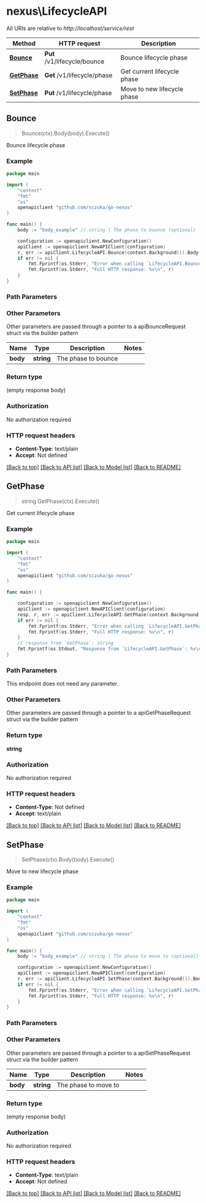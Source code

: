 # nexus\LifecycleAPI

All URIs are relative to *http://localhost/service/rest*

Method | HTTP request | Description
------------- | ------------- | -------------
[**Bounce**](LifecycleAPI.md#Bounce) | **Put** /v1/lifecycle/bounce | Bounce lifecycle phase
[**GetPhase**](LifecycleAPI.md#GetPhase) | **Get** /v1/lifecycle/phase | Get current lifecycle phase
[**SetPhase**](LifecycleAPI.md#SetPhase) | **Put** /v1/lifecycle/phase | Move to new lifecycle phase



## Bounce

> Bounce(ctx).Body(body).Execute()

Bounce lifecycle phase



### Example

```go
package main

import (
	"context"
	"fmt"
	"os"
	openapiclient "github.com/sczuka/go-nexus"
)

func main() {
	body := "body_example" // string | The phase to bounce (optional)

	configuration := openapiclient.NewConfiguration()
	apiClient := openapiclient.NewAPIClient(configuration)
	r, err := apiClient.LifecycleAPI.Bounce(context.Background()).Body(body).Execute()
	if err != nil {
		fmt.Fprintf(os.Stderr, "Error when calling `LifecycleAPI.Bounce``: %v\n", err)
		fmt.Fprintf(os.Stderr, "Full HTTP response: %v\n", r)
	}
}
```

### Path Parameters



### Other Parameters

Other parameters are passed through a pointer to a apiBounceRequest struct via the builder pattern


Name | Type | Description  | Notes
------------- | ------------- | ------------- | -------------
 **body** | **string** | The phase to bounce | 

### Return type

 (empty response body)

### Authorization

No authorization required

### HTTP request headers

- **Content-Type**: text/plain
- **Accept**: Not defined

[[Back to top]](#) [[Back to API list]](../README.md#documentation-for-api-endpoints)
[[Back to Model list]](../README.md#documentation-for-models)
[[Back to README]](../README.md)


## GetPhase

> string GetPhase(ctx).Execute()

Get current lifecycle phase

### Example

```go
package main

import (
	"context"
	"fmt"
	"os"
	openapiclient "github.com/sczuka/go-nexus"
)

func main() {

	configuration := openapiclient.NewConfiguration()
	apiClient := openapiclient.NewAPIClient(configuration)
	resp, r, err := apiClient.LifecycleAPI.GetPhase(context.Background()).Execute()
	if err != nil {
		fmt.Fprintf(os.Stderr, "Error when calling `LifecycleAPI.GetPhase``: %v\n", err)
		fmt.Fprintf(os.Stderr, "Full HTTP response: %v\n", r)
	}
	// response from `GetPhase`: string
	fmt.Fprintf(os.Stdout, "Response from `LifecycleAPI.GetPhase`: %v\n", resp)
}
```

### Path Parameters

This endpoint does not need any parameter.

### Other Parameters

Other parameters are passed through a pointer to a apiGetPhaseRequest struct via the builder pattern


### Return type

**string**

### Authorization

No authorization required

### HTTP request headers

- **Content-Type**: Not defined
- **Accept**: text/plain

[[Back to top]](#) [[Back to API list]](../README.md#documentation-for-api-endpoints)
[[Back to Model list]](../README.md#documentation-for-models)
[[Back to README]](../README.md)


## SetPhase

> SetPhase(ctx).Body(body).Execute()

Move to new lifecycle phase

### Example

```go
package main

import (
	"context"
	"fmt"
	"os"
	openapiclient "github.com/sczuka/go-nexus"
)

func main() {
	body := "body_example" // string | The phase to move to (optional)

	configuration := openapiclient.NewConfiguration()
	apiClient := openapiclient.NewAPIClient(configuration)
	r, err := apiClient.LifecycleAPI.SetPhase(context.Background()).Body(body).Execute()
	if err != nil {
		fmt.Fprintf(os.Stderr, "Error when calling `LifecycleAPI.SetPhase``: %v\n", err)
		fmt.Fprintf(os.Stderr, "Full HTTP response: %v\n", r)
	}
}
```

### Path Parameters



### Other Parameters

Other parameters are passed through a pointer to a apiSetPhaseRequest struct via the builder pattern


Name | Type | Description  | Notes
------------- | ------------- | ------------- | -------------
 **body** | **string** | The phase to move to | 

### Return type

 (empty response body)

### Authorization

No authorization required

### HTTP request headers

- **Content-Type**: text/plain
- **Accept**: Not defined

[[Back to top]](#) [[Back to API list]](../README.md#documentation-for-api-endpoints)
[[Back to Model list]](../README.md#documentation-for-models)
[[Back to README]](../README.md)

